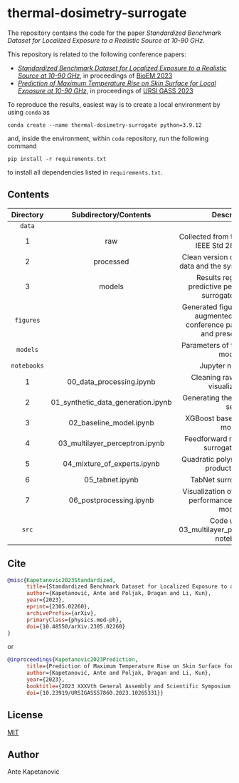 # thermal-dosimetry-surrogate

The repository contains the code for the paper *Standardized Benchmark Dataset for Localized Exposure to a Realistic Source at 10-90 GHz*.

This repository is related to the following conference papers:
* [*Standardized Benchmark Dataset for Localized Exposure to a Realistic Source at 10-90 GHz*](https://arxiv.org/abs/2305.02260), in proceedings of [BioEM 2023](https://www.bioem2023.org/)
* [*Prediction of Maximum Temperature Rise on Skin Surface for Local Exposure at 10-90 GHz*](https://ieeexplore.ieee.org/document/10265331), in proceedings of [URSI GASS 2023](https://www.ursi-gass2023.jp/)

To reproduce the results, easiest way is to create a local environment by using `conda` as
```shell
conda create --name thermal-dosimetry-surrogate python=3.9.12
```
and, inside the environment, within `code` repository, run the following command
```shell
pip install -r requirements.txt
```
to install all dependencies listed in `requirements.txt`.

## Contents

| Directory | Subdirectory/Contents | Description |
|:---:|:---:|:---:|
| `data` |  |  |
| 1 | raw | Collected from the annex of the IEEE Std 2889-2021. |
| 2 | processed | Clean version of the collected data and the synthetic data set. |
| 3 | models | Results regarding the predictive performance of surrogate models. |
| `figures` |  | Generated figures and further augmented figures for conference papers, posters and presentations. |
| `models` |  | Parameters of fitted surrogate models. |
| `notebooks` |  | Jupyter notebooks. |
| 1 | 00_data_processing.ipynb | Cleaning raw data, initial visualizations. |
| 2 | 01_synthetic_data_generation.ipynb | Generating the synthetic data set. |
| 3 | 02_baseline_model.ipynb | XGBoost baseline surrogate model. |
| 4 | 03_multilayer_perceptron.ipynb | Feedforward neural network surrogate model. |
| 5 | 04_mixture_of_experts.ipynb | Quadratic polynomial + tensor product splines. |
| 6 | 05_tabnet.ipynb | TabNet surrogate model. |
| 7 | 06_postprocessing.ipynb | Visualization of the predictive performance of surrogate models. |
| `src` |  | Code used in 03_multilayer_perceptron.ipynb notebook. |

## Cite
```bibtex
@misc{Kapetanovic2023Standardized,
      title={Standardized Benchmark Dataset for Localized Exposure to a Realistic Source at 10$-$90 {GHz}}, 
      author={Kapetanović, Ante and Poljak, Dragan and Li, Kun},
      year={2023},
      eprint={2305.02260},
      archivePrefix={arXiv},
      primaryClass={physics.med-ph},
      doi={10.48550/arXiv.2305.02260}
}
```

or

```bibtex
@inproceedings{Kapetanovic2023Prediction,
      title={Prediction of Maximum Temperature Rise on Skin Surface for Local Exposure at 10$-$90 {GHz}},
      author={Kapetanović, Ante and Poljak, Dragan and Li, Kun},
      year={2023},
      booktitle={2023 XXXVth General Assembly and Scientific Symposium of the International Union of Radio Science (URSI GASS)},
      doi={10.23919/URSIGASS57860.2023.10265331}}
```

## License

[MIT](https://github.com/antelk/thermal-dosimetry-surrogate/blob/main/LICENSE)

## Author

Ante Kapetanović
